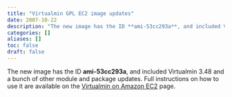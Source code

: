 ```yaml
---
title: "Virtualmin GPL EC2 image updates"
date: 2007-10-22
description: "The new image has the ID **ami-53cc293a**, and included Virtualmin 3.48 and a bunch of other..."
categories: []
aliases: []
toc: false
draft: false
---
```

The new image has the ID **ami-53cc293a**, and included Virtualmin 3.48 and a bunch of other module and package updates. Full instructions on how to use it are available on the [Virtualmin on Amazon EC2][1] page.

  [1]: http://www.webmin.com/ec2.html
